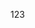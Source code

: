 <!--
 * @Author: yfp
 * @Date: 2022-11-22 10:30:27
 * @LastEditors: yfp
 * @LastEditTime: 2022-11-22 10:30:33
 * @Description: 
-->
123